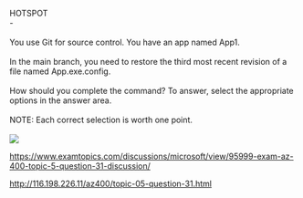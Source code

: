 HOTSPOT<br/> -<br/><br/>You use Git for source control. You have an app named App1.<br/><br/>In the main branch, you need to restore the third most recent revision of a file named App.exe.config.<br/><br/>How should you complete the command? To answer, select the appropriate options in the answer area.<br/><br/>NOTE: Each correct selection is worth one point.<br/><br/><img src="https://img.examtopics.com/az-400/image26.png"/><p><a href="https://www.examtopics.com/discussions/microsoft/view/95999-exam-az-400-topic-5-question-31-discussion/">https://www.examtopics.com/discussions/microsoft/view/95999-exam-az-400-topic-5-question-31-discussion/</a></p><p><a href="http://116.198.226.11/az400/topic-05-question-31.html">http://116.198.226.11/az400/topic-05-question-31.html</a></p><script src="https://giscus.app/client.js"                    data-repo="azsamples/az204"                    data-repo-id="R_kgDOMRXzDQ"                    data-category="General"                    data-category-id="DIC_kwDOMRXzDc4Cgi27"                    data-mapping="pathname"                    data-strict="0"                    data-reactions-enabled="0"                    data-emit-metadata="0"                    data-input-position="bottom"                    data-theme="preferred_color_scheme"                    data-lang="en"                    crossorigin="anonymous"                    async>                    </script>